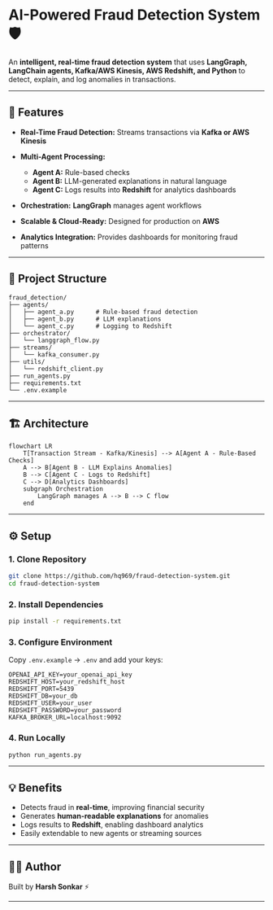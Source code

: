 # AI-Powered Fraud Detection System 🛡️

An **intelligent, real-time fraud detection system** that uses **LangGraph, LangChain agents, Kafka/AWS Kinesis, AWS Redshift, and Python** to detect, explain, and log anomalies in transactions.

---

## 🚀 Features

* **Real-Time Fraud Detection:** Streams transactions via **Kafka or AWS Kinesis**
* **Multi-Agent Processing:**

  * **Agent A:** Rule-based checks
  * **Agent B:** LLM-generated explanations in natural language
  * **Agent C:** Logs results into **Redshift** for analytics dashboards
* **Orchestration:** **LangGraph** manages agent workflows
* **Scalable & Cloud-Ready:** Designed for production on **AWS**
* **Analytics Integration:** Provides dashboards for monitoring fraud patterns

---

## 📂 Project Structure

```
fraud_detection/
├── agents/
│   ├── agent_a.py      # Rule-based fraud detection
│   ├── agent_b.py      # LLM explanations
│   └── agent_c.py      # Logging to Redshift
├── orchestrator/
│   └── langgraph_flow.py
├── streams/
│   └── kafka_consumer.py
├── utils/
│   └── redshift_client.py
├── run_agents.py
├── requirements.txt
└── .env.example
```

---

## 🏗 Architecture

```mermaid
flowchart LR
    T[Transaction Stream - Kafka/Kinesis] --> A[Agent A - Rule-Based Checks]
    A --> B[Agent B - LLM Explains Anomalies]
    B --> C[Agent C - Logs to Redshift]
    C --> D[Analytics Dashboards]
    subgraph Orchestration
        LangGraph manages A --> B --> C flow
    end
```

---

## ⚙️ Setup

### 1. Clone Repository

```bash
git clone https://github.com/hq969/fraud-detection-system.git
cd fraud-detection-system
```

### 2. Install Dependencies

```bash
pip install -r requirements.txt
```

### 3. Configure Environment

Copy `.env.example` → `.env` and add your keys:

```
OPENAI_API_KEY=your_openai_api_key
REDSHIFT_HOST=your_redshift_host
REDSHIFT_PORT=5439
REDSHIFT_DB=your_db
REDSHIFT_USER=your_user
REDSHIFT_PASSWORD=your_password
KAFKA_BROKER_URL=localhost:9092
```

### 4. Run Locally

```bash
python run_agents.py
```

---

## 💡 Benefits

* Detects fraud in **real-time**, improving financial security
* Generates **human-readable explanations** for anomalies
* Logs results to **Redshift**, enabling dashboard analytics
* Easily extendable to new agents or streaming sources

---

## 👨‍💻 Author

Built by **Harsh Sonkar** ⚡

---


